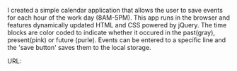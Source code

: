 I created a simple calendar application that allows the user to save events for each hour of the work day (8AM-5PM). This app runs in the browser and features dynamically updated HTML and CSS powered by jQuery. The time blocks are color coded to indicate whether it occured in the past(gray), present(pink) or future (purle). Events can be entered to a specific line and the 'save button' saves them to the local storage. 

URL:
